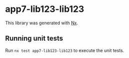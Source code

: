 # app7-lib123-lib123

This library was generated with [Nx](https://nx.dev).

## Running unit tests

Run `nx test app7-lib123-lib123` to execute the unit tests.
